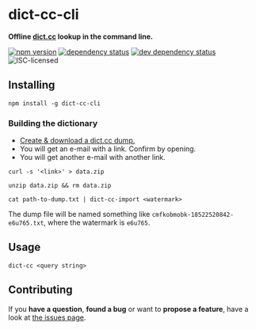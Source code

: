 # dict-cc-cli

**Offline [dict.cc](http://www.dict.cc/) lookup in the command line.**

[![npm version](https://img.shields.io/npm/v/dict-cc-cli.svg)](https://www.npmjs.com/package/dict-cc-cli)
[![dependency status](https://img.shields.io/david/derhuerst/dict-cc-cli.svg)](https://david-dm.org/derhuerst/dict-cc-cli)
[![dev dependency status](https://img.shields.io/david/dev/derhuerst/dict-cc-cli.svg)](https://david-dm.org/derhuerst/dict-cc-cli#info=devDependencies)
![ISC-licensed](https://img.shields.io/github/license/derhuerst/dict-cc-cli.svg)


## Installing

```shell
npm install -g dict-cc-cli
```


### Building the dictionary

- [Create & download a dict.cc dump.](http://www1.dict.cc/translation_file_request.php?l=)
- You will get an e-mail with a link. Confirm by opening.
- You will get another e-mail with another link.

```shell
curl -s '<link>' > data.zip

unzip data.zip && rm data.zip

cat path-to-dump.txt | dict-cc-import <watermark>
```

The dump file will be named something like `cmfkobmobk-18522520842-e6u765.txt`, where the watermark is `e6u765`.


## Usage

```shell
dict-cc <query string>
```


## Contributing

If you **have a question**, **found a bug** or want to **propose a feature**, have a look at [the issues page](https://github.com/derhuerst/dict-cc-cli/issues).
